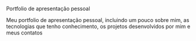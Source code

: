 Portfolio de apresentação pessoal

Meu portfolio de apresentação pessoal, incluindo um pouco sobre mim, as tecnologias que tenho conhecimento, os projetos desenvolvidos por mim e meus contatos
